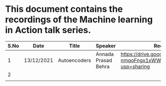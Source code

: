# This document contains the recordings of the Machine learning in Action talk series.
| S.No 	| Date       	| Title        	| Speaker             	| Recording Link                                                                     	|
|------	|------------	|--------------	|---------------------	|------------------------------------------------------------------------------------	|
| 1    	| 13/12/2021 	| Autoencoders 	| Annada Prasad Behra 	| https://drive.google.com/file/d/1osrgJ-nmqoFngx1xWW98GRWU6o6XqgzH/view?usp=sharing 	|
| 2    	|            	|              	|                     	|                                                                                    	|
|      	|            	|              	|                     	|                                                                                    	|
